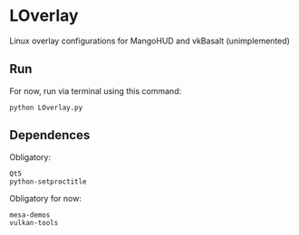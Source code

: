 # LOverlay
Linux overlay configurations for MangoHUD and vkBasalt (unimplemented)

## Run 
For now, run via terminal using this command:
```
python LOverlay.py
```

## Dependences 
Obligatory:
```
Qt5
python-setproctitle
```
Obligatory for now:
```
mesa-demos
vulkan-tools
```
